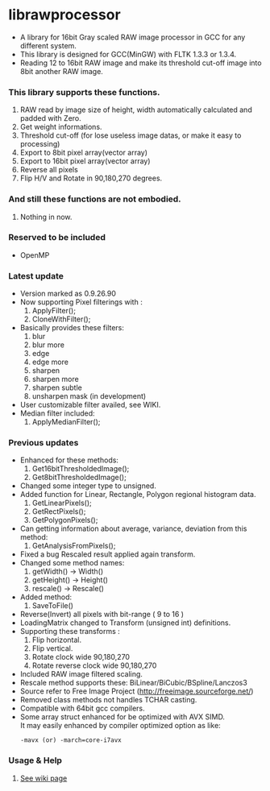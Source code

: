 # librawprocessor #
* A library for 16bit Gray scaled RAW image processor in GCC for any different system.
* This library is designed for GCC(MinGW) with FLTK 1.3.3 or 1.3.4.
* Reading 12 to 16bit RAW image and make its threshold cut-off image into 8bit another RAW image.

### This library supports these functions. ###
 1. RAW read by image size of height, width automatically calculated and padded with Zero.
 1. Get weight informations.
 1. Threshold cut-off (for lose useless image datas, or make it easy to processing)
 1. Export to 8bit pixel array(vector array)
 1. Export to 16bit pixel array(vector array)
 1. Reverse all pixels
 1. Flip H/V and Rotate in 90,180,270 degrees.

### And still these functions are not embodied. ###
 1. Nothing in now.

### Reserved to be included ###
* OpenMP

### Latest update ###
* Version marked as 0.9.26.90
* Now supporting Pixel filterings with :
  1. ApplyFilter();
  2. CloneWithFilter();
* Basically provides these filters:
  1. blur
  2. blur more
  3. edge
  4. edge more
  5. sharpen
  6. sharpen more
  7. sharpen subtle
  8. unsharpen mask (in development)
* User customizable filter availed, see WIKI.
* Median filter included:
  1. ApplyMedianFilter();

### Previous updates ###
* Enhanced for these methods:
  1. Get16bitThresholdedImage();
  1. Get8bitThresholdedImage();
* Changed some integer type to unsigned.
* Added function for Linear, Rectangle, Polygon regional histogram data.
  1. GetLinearPixels();
  1. GetRectPixels();
  1. GetPolygonPixels();
* Can getting information about average, variance, deviation from this method:
  1. GetAnalysisFromPixels();
* Fixed a bug Rescaled result applied again transform.
* Changed some method names:
  1. getWidth() -> Width()
  1. getHeight() -> Height()
  1. rescale() -> Rescale()
* Added method:
  1. SaveToFile()
* Reverse(Invert) all pixels with bit-range ( 9 to 16 )
* LoadingMatrix changed to Transform (unsigned int) definitions.
* Supporting these transforms :
  1. Flip horizontal.
  1. Flip vertical.
  1. Rotate clock wide 90,180,270
  1. Rotate reverse clock wide 90,180,270
* Included RAW image filtered scaling.
* Rescale method supports these: BiLinear/BiCubic/BSpline/Lanczos3
* Source refer to Free Image Project (http://freeimage.sourceforge.net/)
* Removed class methods not handles TCHAR casting.
* Compatible with 64bit gcc compilers.
* Some array struct enhanced for be optimized with AVX SIMD.</br>
  It may easily enhanced by compiler optimized option as like:
  ````
  -mavx (or) -march=core-i7avx
  ````

### Usage & Help ###
 1. [See wiki page](https://github.com/rageworx/librawprocessor/wiki)